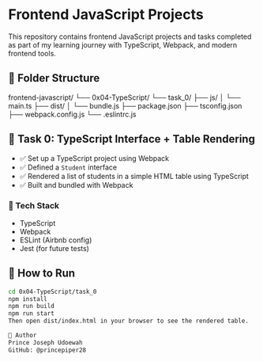 # Frontend JavaScript Projects

This repository contains frontend JavaScript projects and tasks completed as part of my learning journey with TypeScript, Webpack, and modern frontend tools.

## 📁 Folder Structure

frontend-javascript/
└── 0x04-TypeScript/
└── task_0/
├── js/
│ └── main.ts
├── dist/
│ └── bundle.js
├── package.json
├── tsconfig.json
├── webpack.config.js
└── .eslintrc.js

## 📌 Task 0: TypeScript Interface + Table Rendering

- ✅ Set up a TypeScript project using Webpack
- ✅ Defined a `Student` interface
- ✅ Rendered a list of students in a simple HTML table using TypeScript
- ✅ Built and bundled with Webpack

### 🔧 Tech Stack

- TypeScript
- Webpack
- ESLint (Airbnb config)
- Jest (for future tests)

## 🚀 How to Run

```bash
cd 0x04-TypeScript/task_0
npm install
npm run build
npm run start
Then open dist/index.html in your browser to see the rendered table.

🧠 Author
Prince Joseph Udoewah
GitHub: @princepiper28

